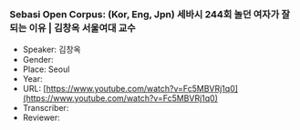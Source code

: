 ### Sebasi Open Corpus: (Kor, Eng, Jpn) 세바시 244회 놀던 여자가 잘 되는 이유 | 김창옥 서울여대 교수

- Speaker: 김창옥
- Gender: 
- Place: Seoul
- Year: 
- URL: [https://www.youtube.com/watch?v=Fc5MBVRj1q0](https://www.youtube.com/watch?v=Fc5MBVRj1q0)
- Transcriber: 
- Reviewer: 


